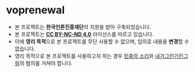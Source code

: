 # voprenewal
* 본 프로젝트는 **한국언론진흥재단**의 지원을 받아 구축되었습니다.
* 본 프로젝트는 **[CC BY-NC-ND 4.0](https://creativecommons.org/licenses/by-nc-nd/4.0/deed.ko)** 라이선스를 따르고 있습니다.
* 이에 **영리 목적**으로 본 프로젝트를 무단 사용할 수 없으며, 임의로 내용을 **변경**할 수 없습니다.
* 영리 목적으로 본 프로젝트를 사용하고자 하는 경우 [민중의 소리](https://www.vop.co.kr/index.html)와 [내가그린기린그림](http://www.giringrim.co.kr/)의 협의를 거쳐야 합니다.
